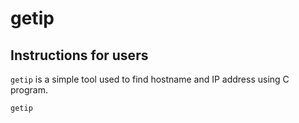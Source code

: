 # getip #

## Instructions for users ##

`getip` is a simple tool used to find hostname and IP address using C program.

```
getip
```
